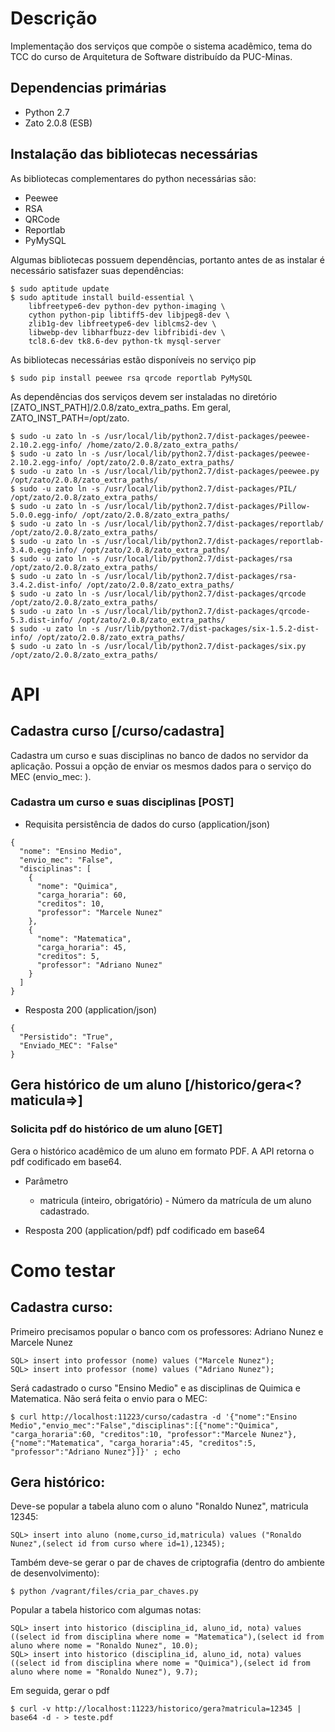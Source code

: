 # Descrição

Implementação dos serviços que compõe o sistema acadêmico, tema do TCC
do curso de Arquitetura de Software distribuído da PUC-Minas.

## Dependencias primárias
* Python 2.7
* Zato 2.0.8 (ESB)

## Instalação das bibliotecas necessárias
As bibliotecas complementares do python necessárias são:

* Peewee
* RSA
* QRCode
* Reportlab
* PyMySQL

Algumas bibliotecas possuem dependências, portanto antes de as instalar
é necessário satisfazer suas dependências:

```
$ sudo aptitude update
$ sudo aptitude install build-essential \
    libfreetype6-dev python-dev python-imaging \
    cython python-pip libtiff5-dev libjpeg8-dev \
    zlib1g-dev libfreetype6-dev liblcms2-dev \
    libwebp-dev libharfbuzz-dev libfribidi-dev \
    tcl8.6-dev tk8.6-dev python-tk mysql-server
```

As bibliotecas necessárias estão disponíveis no serviço pip
```
$ sudo pip install peewee rsa qrcode reportlab PyMySQL
```

As dependências dos serviços devem ser instaladas no diretório 
[ZATO_INST_PATH]/2.0.8/zato_extra_paths. Em geral, ZATO_INST_PATH=/opt/zato.

```
$ sudo -u zato ln -s /usr/local/lib/python2.7/dist-packages/peewee-2.10.2.egg-info/ /home/zato/2.0.8/zato_extra_paths/
$ sudo -u zato ln -s /usr/local/lib/python2.7/dist-packages/peewee-2.10.2.egg-info/ /opt/zato/2.0.8/zato_extra_paths/
$ sudo -u zato ln -s /usr/local/lib/python2.7/dist-packages/peewee.py /opt/zato/2.0.8/zato_extra_paths/
$ sudo -u zato ln -s /usr/local/lib/python2.7/dist-packages/PIL/ /opt/zato/2.0.8/zato_extra_paths/
$ sudo -u zato ln -s /usr/local/lib/python2.7/dist-packages/Pillow-5.0.0.egg-info/ /opt/zato/2.0.8/zato_extra_paths/
$ sudo -u zato ln -s /usr/local/lib/python2.7/dist-packages/reportlab/ /opt/zato/2.0.8/zato_extra_paths/
$ sudo -u zato ln -s /usr/local/lib/python2.7/dist-packages/reportlab-3.4.0.egg-info/ /opt/zato/2.0.8/zato_extra_paths/
$ sudo -u zato ln -s /usr/local/lib/python2.7/dist-packages/rsa /opt/zato/2.0.8/zato_extra_paths/
$ sudo -u zato ln -s /usr/local/lib/python2.7/dist-packages/rsa-3.4.2.dist-info/ /opt/zato/2.0.8/zato_extra_paths/
$ sudo -u zato ln -s /usr/local/lib/python2.7/dist-packages/qrcode /opt/zato/2.0.8/zato_extra_paths/
$ sudo -u zato ln -s /usr/local/lib/python2.7/dist-packages/qrcode-5.3.dist-info/ /opt/zato/2.0.8/zato_extra_paths/
$ sudo -u zato ln -s /usr/lib/python2.7/dist-packages/six-1.5.2-dist-info/ /opt/zato/2.0.8/zato_extra_paths/
$ sudo -u zato ln -s /usr/local/lib/python2.7/dist-packages/six.py /opt/zato/2.0.8/zato_extra_paths/
```

# API
## Cadastra curso [/curso/cadastra]

Cadastra um curso e suas disciplinas no banco de dados no servidor da
aplicação. Possui a opção de enviar os mesmos dados para o
serviço do MEC (envio_mec: <boolean>).

### Cadastra um curso e suas disciplinas [POST]
* Requisita persistência de dados do curso (application/json)
```
{
  "nome": "Ensino Medio",
  "envio_mec": "False",
  "disciplinas": [
    {
      "nome": "Quimica",
      "carga_horaria": 60,
      "creditos": 10,
      "professor": "Marcele Nunez"
    },
    {
      "nome": "Matematica",
      "carga_horaria": 45,
      "creditos": 5,
      "professor": "Adriano Nunez"
    }
  ]
}
```

* Resposta 200 (application/json)
```
{
  "Persistido": "True",
  "Enviado_MEC": "False"
}
```

## Gera histórico de um aluno [/historico/gera<?maticula=>]
### Solicita pdf do histórico de um aluno [GET]
Gera o histórico acadêmico de um aluno em formato PDF. A API retorna o pdf
codificado em base64.

* Parâmetro
	* matricula (inteiro, obrigatório) - Número da matrícula de um aluno cadastrado.

* Resposta 200 (application/pdf) pdf codificado em base64

# Como testar
## Cadastra curso:
Primeiro precisamos popular o banco com os professores: Adriano Nunez e Marcele Nunez
```
SQL> insert into professor (nome) values ("Marcele Nunez");
SQL> insert into professor (nome) values ("Adriano Nunez");
```

Será cadastrado o curso "Ensino Medio" e as disciplinas de Quimica e Matematica. Não será feita o envio para o MEC:
```
$ curl http://localhost:11223/curso/cadastra -d '{"nome":"Ensino Medio","envio_mec":"False","disciplinas":[{"nome":"Quimica", "carga_horaria":60, "creditos":10, "professor":"Marcele Nunez"},{"nome":"Matematica", "carga_horaria":45, "creditos":5, "professor":"Adriano Nunez"}]}' ; echo
```

## Gera histórico:
Deve-se popular a tabela aluno com o aluno "Ronaldo Nunez", matricula 12345:
```
SQL> insert into aluno (nome,curso_id,matricula) values ("Ronaldo Nunez",(select id from curso where id=1),12345);
```

Também deve-se gerar o par de chaves de criptografia (dentro do ambiente de desenvolvimento):
```
$ python /vagrant/files/cria_par_chaves.py
```

Popular a tabela historico com algumas notas:
```
SQL> insert into historico (disciplina_id, aluno_id, nota) values ((select id from disciplina where nome = "Matematica"),(select id from aluno where nome = "Ronaldo Nunez", 10.0);
SQL> insert into historico (disciplina_id, aluno_id, nota) values ((select id from disciplina where nome = "Quimica"),(select id from aluno where nome = "Ronaldo Nunez"), 9.7);
```

Em seguida, gerar o pdf
```
$ curl -v http://localhost:11223/historico/gera?matricula=12345 | base64 -d - > teste.pdf
```
